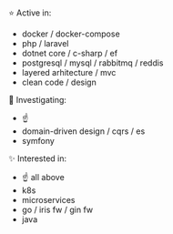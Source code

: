 :star: Active in:
- docker / docker-compose
- php / laravel
- dotnet core / c-sharp / ef
- postgresql / mysql / rabbitmq / reddis
- layered arhitecture / mvc
- clean code / design

:star2: Investigating:
- :point_up:
- domain-driven design / cqrs / es
- symfony

:sparkles: Interested in:
- :point_up: all above
- k8s
- microservices
- go / iris fw / gin fw
- java
